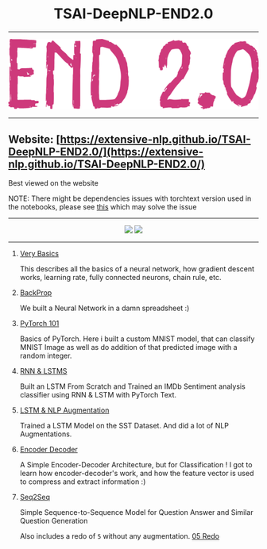 <h1 align="center">TSAI-DeepNLP-END2.0</h1>

---

<div align="center">
<img src="logo.png" >
</div>

---

## Website: [https://extensive-nlp.github.io/TSAI-DeepNLP-END2.0/](https://extensive-nlp.github.io/TSAI-DeepNLP-END2.0/)

Best viewed on the website

NOTE: There might be dependencies issues with torchtext version used in the notebooks, please see [this](DEPENDENCIES.md) which may solve the issue

---
<div align="center">

<img src="https://hits.seeyoufarm.com/api/count/incr/badge.svg?url=https%3A%2F%2Fgithub.com%2Fsatyajitghana%2FTSAI-DeepNLP-END2.0&count_bg=%2379C83D&title_bg=%23555555&icon=pytorch.svg&icon_color=%23E7E7E7&title=satyajitghana%20traffic&edge_flat=false" />

<img src="https://hits.seeyoufarm.com/api/count/incr/badge.svg?url=https%3A%2F%2Fgithub.com%2Fextensive-nlp%2FTSAI-DeepNLP-END2.0&count_bg=%2379C83D&title_bg=%23555555&icon=pytorch.svg&icon_color=%23E7E7E7&title=extensive-nlp%20traffic&edge_flat=false" />

</div>

---

1. [Very Basics](01_VeryBasics)

    This describes all the basics of a neural network, how gradient descent works, learning rate, fully connected neurons, chain rule, etc.

2. [BackProp](02_BackProp/README.html)

    We built a Neural Network in a damn spreadsheet :)

3. [PyTorch 101](03_PyTorch101/README.html)

    Basics of PyTorch. Here i built a custom MNIST model, that can classify MNIST Image as well as do addition of that predicted image with a random integer.

4. [RNN & LSTMS](04_RNN_LSTM/README.md)

    Built an LSTM From Scratch and Trained an IMDb Sentiment analysis classifier using RNN & LSTM with PyTorch Text.

5. [LSTM & NLP Augmentation](05_NLP_Augment/README.html)

    Trained a LSTM Model on the SST Dataset. And did a lot of NLP Augmentations.

6. [Encoder Decoder](06_Encoder_Decoder/index.html)

    A Simple Encoder-Decoder Architecture, but for Classification ! I got to learn how encoder-decoder's work, and how the feature vector is used to compress and extract information :)

7. [Seq2Seq](07_Seq2Seq/index.html)

    Simple Sequence-to-Sequence Model for Question Answer and Similar Question Generation

    Also includes a redo of `5` without any augmentation. [05 Redo](07_Seq2Seq/07_SST_Redo.html)

